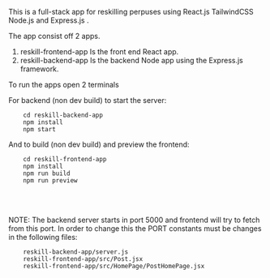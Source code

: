 This is a full-stack app for reskilling perpuses using React.js TailwindCSS Node.js and Express.js .

The app consist off 2 apps.

1) reskill-frontend-app Is the front end React app.
2) reskill-backend-app Is the backend Node app using the Express.js framework.

To run the apps open 2 terminals

For backend (non dev build) to start the server:

```
    cd reskill-backend-app
    npm install
    npm start
```

And to build (non dev build) and preview the frontend:

```
    cd reskill-frontend-app
    npm install
    npm run build
    npm run preview
```
<br/>
<br/>

NOTE: The backend server starts in port 5000 and frontend will try to fetch from this port. In order to change this the PORT constants must be changes in the following files:

```
    reskill-backend-app/server.js
    reskill-frontend-app/src/Post.jsx
    reskill-frontend-app/src/HomePage/PostHomePage.jsx
```
